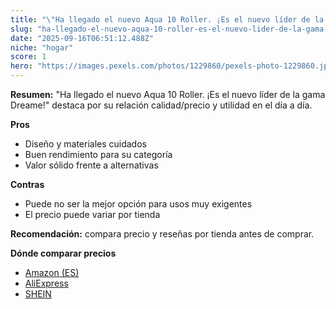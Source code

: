 ```yaml
---
title: "\"Ha llegado el nuevo Aqua 10 Roller. ¡Es el nuevo líder de la gama Dreame!\""
slug: "ha-llegado-el-nuevo-aqua-10-roller-es-el-nuevo-lider-de-la-gama-dreame"
date: "2025-09-16T06:51:12.488Z"
niche: "hogar"
score: 1
hero: "https://images.pexels.com/photos/1229860/pexels-photo-1229860.jpeg?auto=compress&cs=tinysrgb&fit=crop&h=627&w=1200&auto=compress&cs=tinysrgb&w=1200&h=675&fit=crop"
---
```


**Resumen:** "Ha llegado el nuevo Aqua 10 Roller. ¡Es el nuevo líder de la gama Dreame!" destaca por su relación calidad/precio y utilidad en el día a día.

**Pros**
- Diseño y materiales cuidados
- Buen rendimiento para su categoría
- Valor sólido frente a alternativas

**Contras**
- Puede no ser la mejor opción para usos muy exigentes
- El precio puede variar por tienda

**Recomendación:** compara precio y reseñas por tienda antes de comprar.

**Dónde comparar precios**
- [Amazon (ES)](https://www.amazon.es/s?k=%22Ha%20llegado%20el%20nuevo%20Aqua%2010%20Roller.%20%C2%A1Es%20el%20nuevo%20l%C3%ADder%20de%20la%20gama%20Dreame!%22&tag=teknovashop25-21)
- [AliExpress](https://www.aliexpress.com/wholesale?SearchText=%22Ha%20llegado%20el%20nuevo%20Aqua%2010%20Roller.%20%C2%A1Es%20el%20nuevo%20l%C3%ADder%20de%20la%20gama%20Dreame!%22)
- [SHEIN](https://www.shein.com/pdsearch/%22Ha%20llegado%20el%20nuevo%20Aqua%2010%20Roller.%20%C2%A1Es%20el%20nuevo%20l%C3%ADder%20de%20la%20gama%20Dreame!%22)